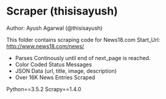 # Scraper (thisisayush)

Author: Ayush Agarwal (@thisisayush)

This folder contains scraping code for News18.com
Start_Url: http://www.news18.com/news/

- Parses Continously until end of next_page is reached. 
- Color Coded Status Messages
- JSON Data (url, title, image, description)
- Over 16K News Entries Scraped

Python==3.5.2
Scrapy==1.4.0